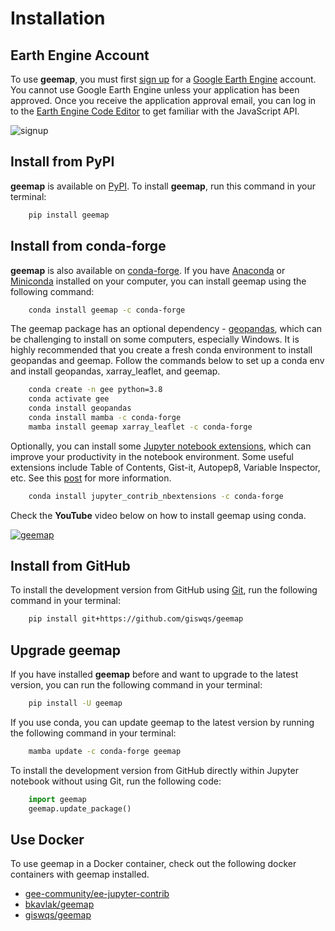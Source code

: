 # Installation

## Earth Engine Account

To use **geemap**, you must first [sign up](https://earthengine.google.com/signup/) for a [Google Earth Engine](https://earthengine.google.com/) account.
You cannot use Google Earth Engine unless your application has been approved. Once you receive the application approval email, you can log in to
the [Earth Engine Code Editor](https://code.earthengine.google.com/) to get familiar with the JavaScript API.

![signup](https://i.imgur.com/ng0FzUT.png)

## Install from PyPI

**geemap** is available on [PyPI](https://pypi.org/project/geemap/). To install **geemap**, run this command in your terminal:

```bash
    pip install geemap
```

## Install from conda-forge

**geemap** is also available on [conda-forge](https://anaconda.org/conda-forge/geemap). If you have
[Anaconda](https://www.anaconda.com/distribution/#download-section) or [Miniconda](https://docs.conda.io/en/latest/miniconda.html) installed on your computer, you can install geemap using the following command:

```bash
    conda install geemap -c conda-forge
```

The geemap package has an optional dependency - [geopandas](https://geopandas.org/), which can be challenging to install on some computers, especially Windows. It is highly recommended that you create a fresh conda environment to install geopandas and geemap. Follow the commands below to set up a conda env and install geopandas, xarray_leaflet, and geemap.

```bash
    conda create -n gee python=3.8
    conda activate gee
    conda install geopandas
    conda install mamba -c conda-forge
    mamba install geemap xarray_leaflet -c conda-forge
```

Optionally, you can install some [Jupyter notebook extensions](https://github.com/ipython-contrib/jupyter_contrib_nbextensions), which can improve your productivity in the notebook environment. Some useful extensions include Table of Contents, Gist-it, Autopep8, Variable Inspector, etc. See this [post](https://towardsdatascience.com/jupyter-notebook-extensions-517fa69d2231) for more information.

```bash
    conda install jupyter_contrib_nbextensions -c conda-forge
```

Check the **YouTube** video below on how to install geemap using conda.

[![geemap](http://img.youtube.com/vi/h0pz3S6Tvx0/0.jpg)](http://www.youtube.com/watch?v=h0pz3S6Tvx0 "Install geemap")

## Install from GitHub

To install the development version from GitHub using [Git](https://git-scm.com/), run the following command in your terminal:

```bash
    pip install git+https://github.com/giswqs/geemap
```

## Upgrade geemap

If you have installed **geemap** before and want to upgrade to the latest version, you can run the following command in your terminal:

```bash
    pip install -U geemap
```

If you use conda, you can update geemap to the latest version by running the following command in your terminal:

```bash
    mamba update -c conda-forge geemap
```

To install the development version from GitHub directly within Jupyter notebook without using Git, run the following code:

```python
    import geemap
    geemap.update_package()
```

## Use Docker

To use geemap in a Docker container, check out the following docker containers with geemap installed.

-   [gee-community/ee-jupyter-contrib](https://github.com/gee-community/ee-jupyter-contrib/tree/master/docker/gcp_ai_deep_learning_platform)
-   [bkavlak/geemap](https://hub.docker.com/r/bkavlak/geemap)
-   [giswqs/geemap](https://hub.docker.com/r/giswqs/geemap)
